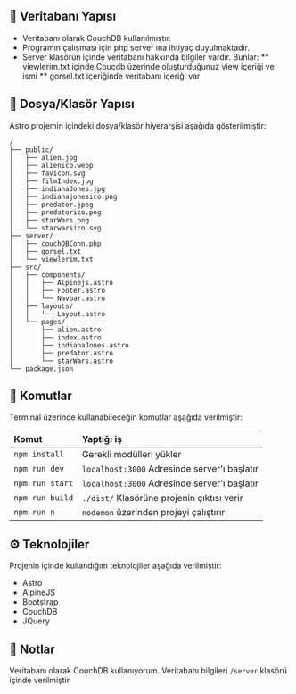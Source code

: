 ## 🏦 Veritabanı Yapısı

* Veritabanı olarak CouchDB kullanılmıştır. 
* Programın çalışması için php server ına ihtiyaç duyulmaktadır. 
* Server klasörün içinde veritabanı hakkında bilgiler vardır. Bunlar:
** viewlerim.txt içinde Coucdb üzerinde oluşturduğunuz view içeriği ve ismi
** gorsel.txt içeriğinde veritabanı içeriği var



## 🚀 Dosya/Klasör Yapısı

Astro projemin içindeki dosya/klasör hiyerarşisi aşağıda gösterilmiştir:

```
/
├── public/
│   ├── alien.jpg
│   ├── alienico.webp
│   ├── favicon.svg
│   ├── filmIndex.jpg
│   ├── indianaJones.jpg
│   ├── indianajonesico.png
│   ├── predator.jpeg
│   ├── predatorico.png
│   ├── starWars.png
│   └── starwarsico.svg
├── server/
│   ├── couchDBConn.php
│   ├── gorsel.txt
│   └── viewlerim.txt
├── src/
│   ├── components/
│   │   ├── Alpinejs.astro
│   │   ├── Footer.astro
│   │   └── Navbar.astro
│   ├── layouts/
│   │   └── Layout.astro
│   └── pages/
│       ├── alien.astro
│       ├── index.astro
│       ├── indianaJones.astro
│       ├── predator.astro
│       └── starWars.astro
└── package.json
```



## 🧞 Komutlar

Terminal üzerinde kullanabileceğin komutlar aşağıda verilmiştir:

| Komut                  | Yaptığı iş                                       |
| :--------------------- | :----------------------------------------------- |
| `npm install`          | Gerekli modülleri yükler                         |
| `npm run dev`          |  `localhost:3000` Adresinde server'ı başlatır    |
| `npm run start`        |  `localhost:3000` Adresinde server'ı başlatır    |
| `npm run build`        |  `./dist/` Klasörüne projenin çıktısı verir      |
| `npm run n`            |  `nodemon` üzerinden projeyi çalıştırır          |

## ⚙️ Teknolojiler

Projenin içinde kullandığım teknolojiler aşağıda verilmiştir:

* Astro
* AlpineJS
* Bootstrap
* CouchDB
* JQuery


## 📝 Notlar

Veritabanı olarak CouchDB kullanıyorum. Veritabanı bilgileri `/server` klasörü içinde verilmiştir.
